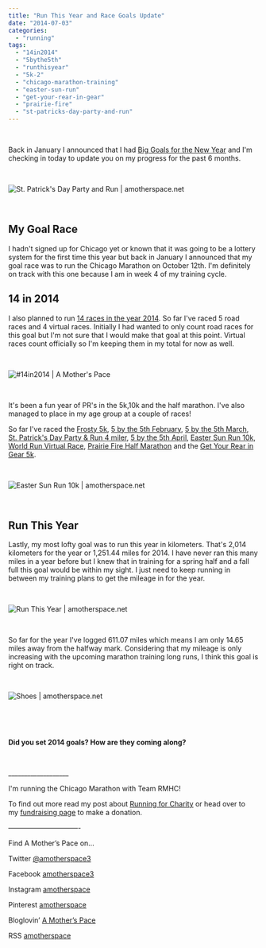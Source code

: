 ```yaml
---
title: "Run This Year and Race Goals Update"
date: "2014-07-03"
categories: 
  - "running"
tags: 
  - "14in2014"
  - "5bythe5th"
  - "runthisyear"
  - "5k-2"
  - "chicago-marathon-training"
  - "easter-sun-run"
  - "get-your-rear-in-gear"
  - "prairie-fire"
  - "st-patricks-day-party-and-run"
---
```


 

Back in January I announced that I had [Big Goals for the New Year](http://amotherspace.net/2014/01/big-goals-for-the-new-year/) and I'm checking in today to update you on my progress for the past 6 months.

 

![St. Patrick's Day Party and Run | amotherspace.net](images/IMAG4938.jpg)

 

## My Goal Race

I hadn't signed up for Chicago yet or known that it was going to be a lottery system for the first time this year but back in January I announced that my goal race was to run the Chicago Marathon on October 12th. I'm definitely on track with this one because I am in week 4 of my training cycle.

## 14 in 2014

I also planned to run [14 races in the year 2014](http://amotherspace.net/2013/12/14-races-in-2014/). So far I've raced 5 road races and 4 virtual races. Initially I had wanted to only count road races for this goal but I'm not sure that I would make that goal at this point. Virtual races count officially so I'm keeping them in my total for now as well.

 

![#14in2014 | A Mother's Pace](images/MixedButton1.jpg)

 

It's been a fun year of PR's in the 5k,10k and the half marathon. I've also managed to place in my age group at a couple of races!

So far I've raced the [Frosty 5k](http://amotherspace.net/2014/01/2014-frosty-5k-race-recap/ "2014 Frosty 5K Race Recap"), [5 by the 5th February](http://amotherspace.net/2014/02/5-by-the-5th-february/ "5 by the 5th: February"), [5 by the 5th March](http://amotherspace.net/2014/03/5-by-the-5th-march/ "5 by the 5th: March"), [St. Patrick's Day Party & Run 4 miler](http://amotherspace.net/2014/03/st-patricks-day-party-and-run-race-recap-2014/ "St. Patrick’s Day Party and Run Race Recap 2014"), [5 by the 5th April](http://amotherspace.net/2014/04/april-5bythe5th-virtual-race/ "April #5bythe5th Virtual Race"), [Easter Sun Run 10k](http://amotherspace.net/2014/04/easter-sun-run-race-recap-2014/ "Easter Sun Run Race Recap 2014"), [World Run Virtual Race](http://amotherspace.net/2014/04/the-boston-marathon-one-week-later/ "The Boston Marathon: One Week Later"), [Prairie Fire Half Marathon](http://amotherspace.net/2014/05/2014-prairie-fire-spring-half-marathon-race-recap/ "2014 Prairie Fire Spring Half Marathon Race Recap") and the [Get Your Rear in Gear 5k](http://amotherspace.net/2014/05/get-your-rear-in-gear-2014-race-recap/ "Get Your Rear in Gear 2014 Race Recap").

 

![Easter Sun Run 10k | amotherspace.net](images/IMG_20140419_112620.jpg)

 

## Run This Year

Lastly, my most lofty goal was to run this year in kilometers. That's 2,014 kilometers for the year or 1,251.44 miles for 2014. I have never ran this many miles in a year before but I knew that in training for a spring half and a fall full this goal would be within my sight. I just need to keep running in between my training plans to get the mileage in for the year.

 

![Run This Year | amotherspace.net](images/2014-Badge1_zpsf3d33819.png)

 

So far for the year I've logged 611.07 miles which means I am only 14.65 miles away from the halfway mark. Considering that my mileage is only increasing with the upcoming marathon training long runs, I think this goal is right on track.

 

![Shoes | amotherspace.net](images/Conquertheworld1.jpg)

 

 

**Did you set 2014 goals? How are they coming along?**

 

\_\_\_\_\_\_\_\_\_\_\_\_\_\_\_\_\_\_\_

I'm running the Chicago Marathon with Team RMHC!

To find out more read my post about [Running for Charity](http://amotherspace.net/2014/06/the-chicago-marathon-running-for-charity/) or head over to my [fundraising page](http://www.kintera.org/faf/donorReg/donorPledge.asp?ievent=1097960&supId=399266070) to make a donation.

——————————-

Find A Mother’s Pace on…

Twitter [@amotherspace3](https://twitter.com/amotherspace3)

Facebook [amotherspace3](http://facebook.com/amotherspace3)

Instagram [amotherspace](http://instagram.com/amotherspace)

Pinterest [amotherspace](http://pinterest.com/amotherspace/)

Bloglovin’ [A Mother’s Pace](http://www.bloglovin.com/en/blog/6680087)

RSS [amotherspace](http://feeds.feedburner.com/amotherspace)
